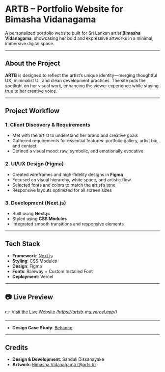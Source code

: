 # ARTB – Portfolio Website for Bimasha Vidanagama 

A personalized portfolio website built for Sri Lankan artist **Bimasha Vidanagama**, showcasing her bold and expressive artworks in a minimal, immersive digital space.

---

## About the Project

**ARTB** is designed to reflect the artist’s unique identity—merging thoughtful UX, minimalist UI, and clean development practices. The site puts the spotlight on her visual work, enhancing the viewer experience while staying true to her creative voice.

---

## Project Workflow

### 1. Client Discovery & Requirements
- Met with the artist to understand her brand and creative goals  
- Gathered requirements for essential features: portfolio gallery, artist bio, and contact  
- Defined a visual mood: raw, symbolic, and emotionally evocative

### 2. UI/UX Design (Figma)
- Created wireframes and high-fidelity designs in **Figma**  
- Focused on visual hierarchy, white space, and artistic flow  
- Selected fonts and colors to match the artist’s tone  
- Responsive layouts optimized for all screen sizes

### 3. Development (Next.js)
- Built using **Next.js**   
- Styled using **CSS Modules**  
- Integrated smooth transitions and responsive elements 

---

## Tech Stack

- **Framework**: [Next.js](https://nextjs.org)  
- **Styling**: CSS Modules  
- **Design**: Figma  
- **Fonts**: Raleway + Custom Installed Font  
- **Deployment**: Vercel

---

## 📷 Live Preview

👉 [Visit the Live Website](#) *(https://artsb-mu.vercel.app/)*

---

- **Design Case Study**: [Behance](https://www.behance.net/gallery/223843021/ARTSB-Portfolio-Web-Design)

---

## Credits

- **Design & Development**: Sandali Dissanayake  
- **Artwork**: [Bimasha Vidanagama (@arts.b)](https://www.instagram.com/artsb.lk/)



